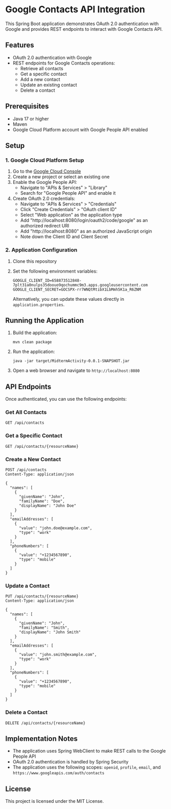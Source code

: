 # Google Contacts API Integration

This Spring Boot application demonstrates OAuth 2.0 authentication with Google and provides REST endpoints to interact with Google Contacts API.

## Features

- OAuth 2.0 authentication with Google
- REST endpoints for Google Contacts operations:
  - Retrieve all contacts
  - Get a specific contact
  - Add a new contact
  - Update an existing contact
  - Delete a contact

## Prerequisites

- Java 17 or higher
- Maven
- Google Cloud Platform account with Google People API enabled

## Setup

### 1. Google Cloud Platform Setup

1. Go to the [Google Cloud Console](https://console.cloud.google.com/)
2. Create a new project or select an existing one
3. Enable the Google People API:
   - Navigate to "APIs & Services" > "Library"
   - Search for "Google People API" and enable it
4. Create OAuth 2.0 credentials:
   - Navigate to "APIs & Services" > "Credentials"
   - Click "Create Credentials" > "OAuth client ID"
   - Select "Web application" as the application type
   - Add "http://localhost:8080/login/oauth2/code/google" as an authorized redirect URI
   - Add "http://localhost:8080" as an authorized JavaScript origin
   - Note down the Client ID and Client Secret

### 2. Application Configuration

1. Clone this repository
2. Set the following environment variables:
   ```
   GOOGLE_CLIENT_ID=658873512848-7plt31a0nulps35doouo9qochummc9m3.apps.googleusercontent.com
   GOOGLE_CLIENT_SECRET=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
   ```

   Alternatively, you can update these values directly in `application.properties`.

## Running the Application

1. Build the application:
   ```
   mvn clean package
   ```

2. Run the application:
   ```
   java -jar target/MidtermActivity-0.0.1-SNAPSHOT.jar
   ```

3. Open a web browser and navigate to `http://localhost:8080`

## API Endpoints

Once authenticated, you can use the following endpoints:

### Get All Contacts
```
GET /api/contacts
```

### Get a Specific Contact
```
GET /api/contacts/{resourceName}
```

### Create a New Contact
```
POST /api/contacts
Content-Type: application/json

{
  "names": [
    {
      "givenName": "John",
      "familyName": "Doe",
      "displayName": "John Doe"
    }
  ],
  "emailAddresses": [
    {
      "value": "john.doe@example.com",
      "type": "work"
    }
  ],
  "phoneNumbers": [
    {
      "value": "+1234567890",
      "type": "mobile"
    }
  ]
}
```

### Update a Contact
```
PUT /api/contacts/{resourceName}
Content-Type: application/json

{
  "names": [
    {
      "givenName": "John",
      "familyName": "Smith",
      "displayName": "John Smith"
    }
  ],
  "emailAddresses": [
    {
      "value": "john.smith@example.com",
      "type": "work"
    }
  ],
  "phoneNumbers": [
    {
      "value": "+1234567890",
      "type": "mobile"
    }
  ]
}
```

### Delete a Contact
```
DELETE /api/contacts/{resourceName}
```

## Implementation Notes

- The application uses Spring WebClient to make REST calls to the Google People API
- OAuth 2.0 authentication is handled by Spring Security
- The application uses the following scopes: `openid`, `profile`, `email`, and `https://www.googleapis.com/auth/contacts`

## License

This project is licensed under the MIT License. 